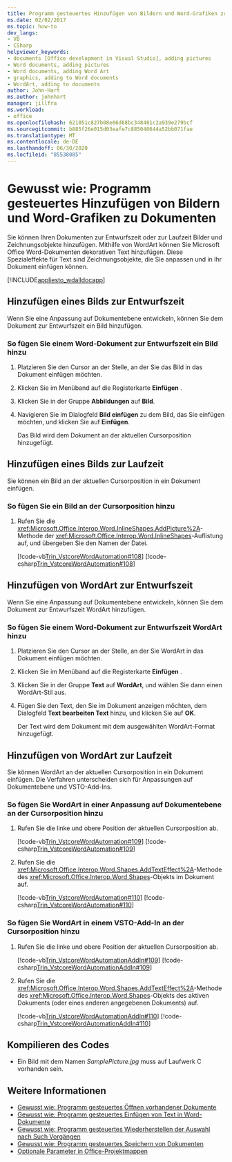 ```yaml
---
title: Programm gesteuertes Hinzufügen von Bildern und Word-Grafiken zu Dokumenten
ms.date: 02/02/2017
ms.topic: how-to
dev_langs:
- VB
- CSharp
helpviewer_keywords:
- documents [Office development in Visual Studio], adding pictures
- Word documents, adding pictures
- Word documents, adding Word Art
- graphics, adding to Word documents
- WordArt, adding to documents
author: John-Hart
ms.author: johnhart
manager: jillfra
ms.workload:
- office
ms.openlocfilehash: 621051c827b08e66d68bc348401c2a939e279bcf
ms.sourcegitcommit: b885f26e015d03eafe7c885040644a52bb071fae
ms.translationtype: MT
ms.contentlocale: de-DE
ms.lasthandoff: 06/30/2020
ms.locfileid: "85538085"
---
```

# <a name="how-to-programmatically-add-pictures-and-word-art-to-documents"></a>Gewusst wie: Programm gesteuertes Hinzufügen von Bildern und Word-Grafiken zu Dokumenten
  Sie können Ihren Dokumenten zur Entwurfszeit oder zur Laufzeit Bilder und Zeichnungsobjekte hinzufügen. Mithilfe von WordArt können Sie Microsoft Office Word-Dokumenten dekorativen Text hinzufügen. Diese Spezialeffekte für Text sind Zeichnungsobjekte, die Sie anpassen und in Ihr Dokument einfügen können.

 [!INCLUDE[appliesto_wdalldocapp](../vsto/includes/appliesto-wdalldocapp-md.md)]

## <a name="add-a-picture-at-design-time"></a>Hinzufügen eines Bilds zur Entwurfszeit
 Wenn Sie eine Anpassung auf Dokumentebene entwickeln, können Sie dem Dokument zur Entwurfszeit ein Bild hinzufügen.

### <a name="to-add-a-picture-to-a-word-document-at-design-time"></a>So fügen Sie einem Word-Dokument zur Entwurfszeit ein Bild hinzu

1. Platzieren Sie den Cursor an der Stelle, an der Sie das Bild in das Dokument einfügen möchten.

2. Klicken Sie im Menüband auf die Registerkarte **Einfügen** .

3. Klicken Sie in der Gruppe **Abbildungen** auf **Bild**.

4. Navigieren Sie im Dialogfeld **Bild einfügen** zu dem Bild, das Sie einfügen möchten, und klicken Sie auf **Einfügen**.

     Das Bild wird dem Dokument an der aktuellen Cursorposition hinzugefügt.

## <a name="add-a-picture-at-run-time"></a>Hinzufügen eines Bilds zur Laufzeit
 Sie können ein Bild an der aktuellen Cursorposition in ein Dokument einfügen.

### <a name="to-add-a-picture-at-the-cursor-location"></a>So fügen Sie ein Bild an der Cursorposition hinzu

1. Rufen Sie die <xref:Microsoft.Office.Interop.Word.InlineShapes.AddPicture%2A>-Methode der <xref:Microsoft.Office.Interop.Word.InlineShapes>-Auflistung auf, und übergeben Sie den Namen der Datei.

     [!code-vb[Trin_VstcoreWordAutomation#108](../vsto/codesnippet/VisualBasic/Trin_VstcoreWordAutomationVB/ThisDocument.vb#108)]
     [!code-csharp[Trin_VstcoreWordAutomation#108](../vsto/codesnippet/CSharp/Trin_VstcoreWordAutomationCS/ThisDocument.cs#108)]

## <a name="add-wordart-at-design-time"></a>Hinzufügen von WordArt zur Entwurfszeit
 Wenn Sie eine Anpassung auf Dokumentebene entwickeln, können Sie dem Dokument zur Entwurfszeit WordArt hinzufügen.

### <a name="to-add-wordart-to-a-word-document-at-design-time"></a>So fügen Sie einem Word-Dokument zur Entwurfszeit WordArt hinzu

1. Platzieren Sie den Cursor an der Stelle, an der Sie WordArt in das Dokument einfügen möchten.

2. Klicken Sie im Menüband auf die Registerkarte **Einfügen** .

3. Klicken Sie in der Gruppe **Text** auf **WordArt**, und wählen Sie dann einen WordArt-Stil aus.

4. Fügen Sie den Text, den Sie im Dokument anzeigen möchten, dem Dialogfeld **Text bearbeiten Text** hinzu, und klicken Sie auf **OK**.

     Der Text wird dem Dokument mit dem ausgewählten WordArt-Format hinzugefügt.

## <a name="add-wordart-at-run-time"></a>Hinzufügen von WordArt zur Laufzeit
 Sie können WordArt an der aktuellen Cursorposition in ein Dokument einfügen. Die Verfahren unterscheiden sich für Anpassungen auf Dokumentebene und VSTO-Add-Ins.

### <a name="to-add-wordart-at-the-cursor-location-in-a-document-level-customization"></a>So fügen Sie WordArt in einer Anpassung auf Dokumentebene an der Cursorposition hinzu

1. Rufen Sie die linke und obere Position der aktuellen Cursorposition ab.

     [!code-vb[Trin_VstcoreWordAutomation#109](../vsto/codesnippet/VisualBasic/Trin_VstcoreWordAutomationVB/ThisDocument.vb#109)]
     [!code-csharp[Trin_VstcoreWordAutomation#109](../vsto/codesnippet/CSharp/Trin_VstcoreWordAutomationCS/ThisDocument.cs#109)]

2. Rufen Sie die <xref:Microsoft.Office.Interop.Word.Shapes.AddTextEffect%2A>-Methode des <xref:Microsoft.Office.Interop.Word.Shapes>-Objekts im Dokument auf.

     [!code-vb[Trin_VstcoreWordAutomation#110](../vsto/codesnippet/VisualBasic/Trin_VstcoreWordAutomationVB/ThisDocument.vb#110)]
     [!code-csharp[Trin_VstcoreWordAutomation#110](../vsto/codesnippet/CSharp/Trin_VstcoreWordAutomationCS/ThisDocument.cs#110)]

### <a name="to-add-wordart-at-the-cursor-location-in-a-vsto-add-in"></a>So fügen Sie WordArt in einem VSTO-Add-In an der Cursorposition hinzu

1. Rufen Sie die linke und obere Position der aktuellen Cursorposition ab.

     [!code-vb[Trin_VstcoreWordAutomationAddIn#109](../vsto/codesnippet/VisualBasic/Trin_VstcoreWordAutomationAddIn/ThisAddIn.vb#109)]
     [!code-csharp[Trin_VstcoreWordAutomationAddIn#109](../vsto/codesnippet/CSharp/Trin_VstcoreWordAutomationAddIn/ThisAddIn.cs#109)]

2. Rufen Sie die <xref:Microsoft.Office.Interop.Word.Shapes.AddTextEffect%2A>-Methode des <xref:Microsoft.Office.Interop.Word.Shapes>-Objekts des aktiven Dokuments (oder eines anderen angegebenen Dokuments) auf.

     [!code-vb[Trin_VstcoreWordAutomationAddIn#110](../vsto/codesnippet/VisualBasic/Trin_VstcoreWordAutomationAddIn/ThisAddIn.vb#110)]
     [!code-csharp[Trin_VstcoreWordAutomationAddIn#110](../vsto/codesnippet/CSharp/Trin_VstcoreWordAutomationAddIn/ThisAddIn.cs#110)]

## <a name="compile-the-code"></a>Kompilieren des Codes

- Ein Bild mit dem Namen *SamplePicture.jpg* muss auf Laufwerk C vorhanden sein.

## <a name="see-also"></a>Weitere Informationen
- [Gewusst wie: Programm gesteuertes Öffnen vorhandener Dokumente](../vsto/how-to-programmatically-open-existing-documents.md)
- [Gewusst wie: Programm gesteuertes Einfügen von Text in Word-Dokumente](../vsto/how-to-programmatically-insert-text-into-word-documents.md)
- [Gewusst wie: Programm gesteuertes Wiederherstellen der Auswahl nach Such Vorgängen](../vsto/how-to-programmatically-restore-selections-after-searches.md)
- [Gewusst wie: Programm gesteuertes Speichern von Dokumenten](../vsto/how-to-programmatically-save-documents.md)
- [Optionale Parameter in Office-Projektmappen](../vsto/optional-parameters-in-office-solutions.md)
